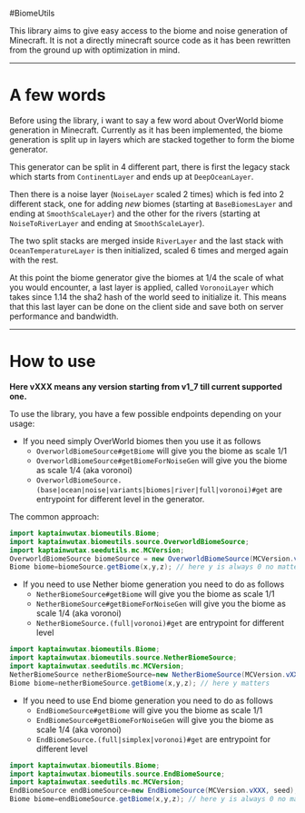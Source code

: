 #BiomeUtils

This library aims to give easy access to the biome and noise generation of Minecraft. It is not a directly minecraft
source code as it has been rewritten from the ground up with optimization in mind.

------

# A few words
Before using the library, i want to say a few word about OverWorld biome generation in Minecraft. Currently as it has been 
implemented, the biome generation is split up in layers which are stacked together to form the biome generator.

This generator can be split in 4 different part, there is first the legacy stack which starts from `ContinentLayer`
and ends up at `DeepOceanLayer`.

Then there is a noise layer (`NoiseLayer` scaled 2 times) which is fed into 2 different stack, one for adding
*new* biomes (starting at `BaseBiomesLayer` and ending at `SmoothScaleLayer`) and the other for the rivers (starting
at `NoiseToRiverLayer` and ending at `SmoothScaleLayer`). 

The two split stacks are merged inside `RiverLayer` and the last stack with `OceanTemperatureLayer` is then initialized,
scaled 6 times and merged again with the rest.

At this point the biome generator give the biomes at 1/4 the scale of what you would encounter, a last layer is 
applied, called `VoronoiLayer` which takes since 1.14 the sha2 hash of the world seed to initialize it.
This means that this last layer can be done on the client side and save both on server performance and bandwidth.


------

# How to use

**Here vXXX means any version starting from v1_7 till current supported one.**

To use the library, you have a few possible endpoints depending on your usage:

- If you need simply OverWorld biomes then you use it as follows
  - `OverworldBiomeSource#getBiome` will give you the biome as scale 1/1
  - `OverworldBiomeSource#getBiomeForNoiseGen` will give you the biome as scale 1/4 (aka voronoi)
  - `OverworldBiomeSource.(base|ocean|noise|variants|biomes|river|full|voronoi)#get` are entrypoint for different level 
  in the generator.

The common approach:     
```java
import kaptainwutax.biomeutils.Biome;
import kaptainwutax.biomeutils.source.OverworldBiomeSource;
import kaptainwutax.seedutils.mc.MCVersion;
OverworldBiomeSource biomeSource = new OverworldBiomeSource(MCVersion.vXXX, seed);
Biome biome=biomeSource.getBiome(x,y,z); // here y is always 0 no matter what you pass
```

- If you need to use Nether biome generation you need to do as follows
   - `NetherBiomeSource#getBiome` will give you the biome as scale 1/1
   - `NetherBiomeSource#getBiomeForNoiseGen` will give you the biome as scale 1/4 (aka voronoi)
   - `NetherBiomeSource.(full|voronoi)#get` are entrypoint for different level 
 
   
```java
import kaptainwutax.biomeutils.Biome;
import kaptainwutax.biomeutils.source.NetherBiomeSource;
import kaptainwutax.seedutils.mc.MCVersion;
NetherBiomeSource netherBiomeSource=new NetherBiomeSource(MCVersion.vXXX, seed);
Biome biome=netherBiomeSource.getBiome(x,y,z); // here y matters
```

- If you need to use End biome generation you need to do as follows
   - `EndBiomeSource#getBiome` will give you the biome as scale 1/1
   - `EndBiomeSource#getBiomeForNoiseGen` will give you the biome as scale 1/4 (aka voronoi)
   - `EndBiomeSource.(full|simplex|voronoi)#get` are entrypoint for different level 
 
   
```java
import kaptainwutax.biomeutils.Biome;
import kaptainwutax.biomeutils.source.EndBiomeSource;
import kaptainwutax.seedutils.mc.MCVersion;
EndBiomeSource endBiomeSource=new EndBiomeSource(MCVersion.vXXX, seed);
Biome biome=endBiomeSource.getBiome(x,y,z); // here y is always 0 no matter what you pass
```